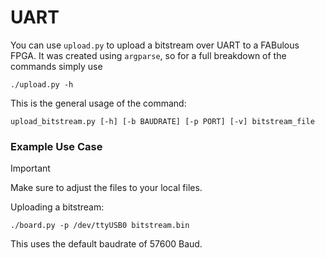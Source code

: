 # UART

You can use `upload.py` to upload a bitstream over UART to a FABulous FPGA.
It was created using `argparse`, so for a full breakdown of the commands
simply use

```console
./upload.py -h
```

This is the general usage of the command:

```console
upload_bitstream.py [-h] [-b BAUDRATE] [-p PORT] [-v] bitstream_file
```

### Example Use Case

> [!IMPORTANT]
> Make sure to adjust the files to your local files.

Uploading a bitstream:

```console
./board.py -p /dev/ttyUSB0 bitstream.bin
```

This uses the default baudrate of 57600 Baud.
